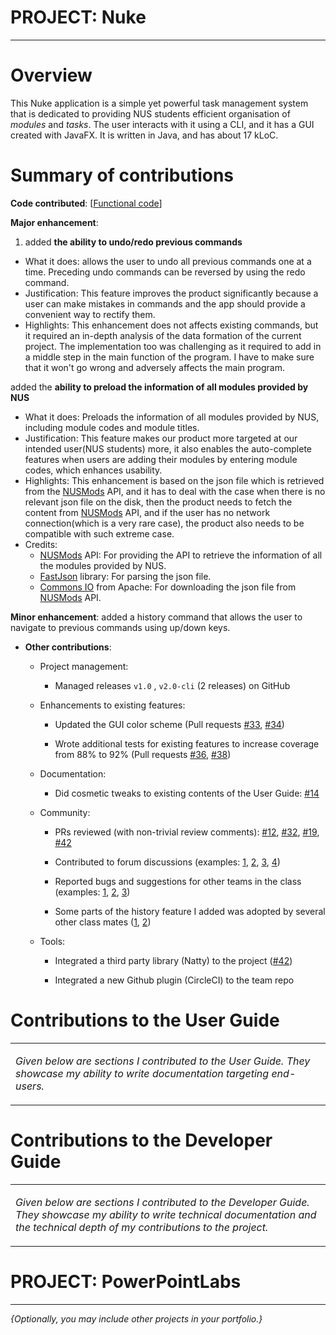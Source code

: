 PROJECT: Nuke
==============================

---

Overview
========

This Nuke application is a simple yet powerful task management system that is dedicated to providing NUS students efficient organisation of *modules* and *tasks*. The user interacts with it using a CLI, and it has a GUI created with JavaFX. It is written in Java, and has about 17 kLoC.

Summary of contributions
========================
**Code contributed**: \[[Functional code](https://nus-cs2113-ay1920s2.github.io/tp-dashboard/#breakdown=true&search=a11riseforme)\]

**Major enhancement**: 

1. added **the ability to undo/redo previous commands**

- What it does: allows the user to undo all previous commands one at a time. Preceding undo commands can be reversed by using the redo command.
- Justification: This feature improves the product significantly because a user can make mistakes in commands and the app should provide a convenient way to rectify them.
- Highlights: This enhancement does not affects existing commands, but it required an in-depth analysis of the data formation of the current project. The implementation too was challenging as it required to add in a middle step in the main function of the program. I have to make sure that it won't go wrong and adversely affects the main program.

added the **ability to preload the information of all modules provided by NUS**

- What it does: Preloads the information of all modules provided by NUS, including module codes and module titles.
- Justification: This feature makes our product more targeted at our intended user(NUS students) more, it also enables the auto-complete features when users are adding their modules by entering module codes, which enhances usability.
- Highlights: This enhancement is based on the json file which is retrieved from the [NUSMods](https://api.nusmods.com/v2/) API, and it has to deal with the case when there is no relevant json file on the disk, then the product needs to fetch the content from [NUSMods](https://api.nusmods.com/v2/) API, and if the user has no network connection(which is a very rare case), the product also needs to be compatible with such extreme case.
- Credits: 
  - [NUSMods](https://api.nusmods.com/v2/) API: For providing the API to retrieve the information of all the modules provided by NUS.
  - [FastJson](https://github.com/alibaba/fastjson) library: For parsing the json file.
  - [Commons IO](http://commons.apache.org/proper/commons-io/) from Apache: For downloading the json file from [NUSMods](https://api.nusmods.com/v2/) API.

**Minor enhancement**: added a history command that allows the user to navigate to previous commands using up/down keys.


-   **Other contributions**:

    -   Project management:

        -   Managed releases `v1.0` ,  `v2.0-cli` (2 releases) on GitHub

    -   Enhancements to existing features:

        -   Updated the GUI color scheme (Pull requests [\#33](https://github.com), [\#34](https://github.com))

        -   Wrote additional tests for existing features to increase coverage from 88% to 92% (Pull requests [\#36](https://github.com), [\#38](https://github.com))

    -   Documentation:

        -   Did cosmetic tweaks to existing contents of the User Guide: [\#14](https://github.com)

    -   Community:

        -   PRs reviewed (with non-trivial review comments): [\#12](https://github.com), [\#32](https://github.com), [\#19](https://github.com), [\#42](https://github.com)

        -   Contributed to forum discussions (examples: [1](https://github.com), [2](https://github.com), [3](https://github.com), [4](https://github.com))

        -   Reported bugs and suggestions for other teams in the class (examples: [1](https://github.com), [2](https://github.com), [3](https://github.com))

        -   Some parts of the history feature I added was adopted by several other class mates ([1](https://github.com), [2](https://github.com))

    -   Tools:

        -   Integrated a third party library (Natty) to the project ([\#42](https://github.com))

        -   Integrated a new Github plugin (CircleCI) to the team repo

Contributions to the User Guide
===============================

<table><colgroup><col style="width: 100%" /></colgroup><tbody><tr class="odd"><td><p><em>Given below are sections I contributed to the User Guide. They showcase my ability to write documentation targeting end-users.</em></p></td></tr></tbody></table>

Contributions to the Developer Guide
====================================

<table><colgroup><col style="width: 100%" /></colgroup><tbody><tr class="odd"><td><p><em>Given below are sections I contributed to the Developer Guide. They showcase my ability to write technical documentation and the technical depth of my contributions to the project.</em></p></td></tr></tbody></table>

PROJECT: PowerPointLabs
=======================

---

*{Optionally, you may include other projects in your portfolio.}*